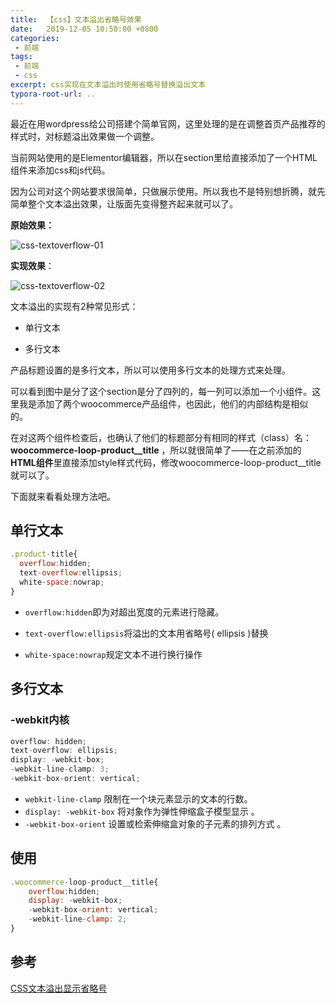 ```yaml
---
title:  【css】文本溢出省略号效果
date:   2019-12-05 10:50:00 +0800
categories: 
 - 前端
tags: 
 - 前端 
 - css
excerpt: css实现在文本溢出时使用省略号替换溢出文本
typora-root-url: ..
---
```


最近在用wordpress给公司搭建个简单官网，这里处理的是在调整首页产品推荐的样式时，对标题溢出效果做一个调整。

当前网站使用的是Elementor编辑器，所以在section里给直接添加了一个HTML组件来添加css和js代码。

因为公司对这个网站要求很简单，只做展示使用。所以我也不是特别想折腾，就先简单整个文本溢出效果，让版面先变得整齐起来就可以了。

**原始效果：**

![css-textoverflow-01](/assets/images/04-css/css-textoverflow-01.jpg)

**实现效果**：

![css-textoverflow-02](/assets/images/04-css/css-textoverflow-02.jpg)

文本溢出的实现有2种常见形式：

- 单行文本

- 多行文本

产品标题设置的是多行文本，所以可以使用多行文本的处理方式来处理。

可以看到图中是分了这个section是分了四列的，每一列可以添加一个小组件。这里我是添加了两个woocommerce产品组件，也因此，他们的内部结构是相似的。

在对这两个组件检查后，也确认了他们的标题部分有相同的样式（class）名：**woocommerce-loop-product__title** ，所以就很简单了——在之前添加的**HTML组件**里直接添加style样式代码，修改woocommerce-loop-product__title 就可以了。

下面就来看看处理方法吧。

## 单行文本

```js
.product-title{
  overflow:hidden;
  text-overflow:ellipsis;
  white-space:nowrap;
}
```

- `overflow:hidden`即为对超出宽度的元素进行隐藏。

- `text-overflow:ellipsis`将溢出的文本用省略号( ellipsis )替换

- `white-space:nowrap`规定文本不进行换行操作

## 多行文本

### -webkit内核

```js
overflow: hidden;  
text-overflow: ellipsis;  
display: -webkit-box;  
-webkit-line-clamp: 3;  
-webkit-box-orient: vertical; 
```

- `webkit-line-clamp` 限制在一个块元素显示的文本的行数。
- `display: -webkit-box` 将对象作为弹性伸缩盒子模型显示 。
- `-webkit-box-orient` 设置或检索伸缩盒对象的子元素的排列方式 。

## 使用

```js
.woocommerce-loop-product__title{
    overflow:hidden;
    display: -webkit-box;
    -webkit-box-orient: vertical;
    -webkit-line-clamp: 2;
}
```



## 参考

[CSS文本溢出显示省略号](https://www.cnblogs.com/yzg1/p/5089534.html) 